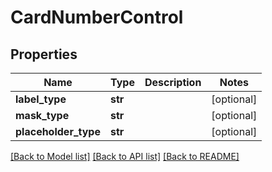 # CardNumberControl

## Properties
Name | Type | Description | Notes
------------ | ------------- | ------------- | -------------
**label_type** | **str** |  | [optional] 
**mask_type** | **str** |  | [optional] 
**placeholder_type** | **str** |  | [optional] 

[[Back to Model list]](../README.md#documentation-for-models) [[Back to API list]](../README.md#documentation-for-api-endpoints) [[Back to README]](../README.md)


